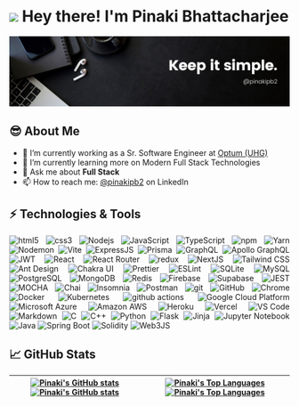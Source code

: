 <h1><img src="https://emojis.slackmojis.com/emojis/images/1531849430/4246/blob-sunglasses.gif" width="30"/> Hey there! I'm Pinaki Bhattacharjee</h1>

![pinakipb2](./pinakipb2.png)

## :sunglasses: About Me

- 🔭 I’m currently working as a Sr. Software Engineer at [Optum (UHG)](https://optum.com)
- 🌱 I’m currently learning more on Modern Full Stack Technologies
- 💬 Ask me about **Full Stack**
- 📫 How to reach me: [@pinakipb2][linkedin] on LinkedIn

## :zap: Technologies & Tools

<p align="justify">
  <img alt="html5" src="https://img.shields.io/badge/-HTML5-E34F26?style=flat-square&logo=html5&logoColor=white" />
  <img alt="css3" src="https://img.shields.io/badge/-CSS3-2449D8?style=flat-square&logo=css3&logoColor=white" />
  <img alt="Nodejs" src="https://img.shields.io/badge/-NodeJS-43853d?style=flat-square&logo=Node.js&logoColor=white" />
  <img alt="JavaScript" src="https://img.shields.io/badge/-JavaScript-EAD41C?style=flat-square&logo=javascript&logoColor=white" />
  <img alt="TypeScript" src="https://img.shields.io/badge/-TypeScript-007ACC?style=flat-square&logo=typescript&logoColor=white" />
  <img alt="npm" src="https://img.shields.io/badge/-NPM-CB3837?style=flat-square&logo=npm&logoColor=white" />
  <img alt="Yarn" src="https://img.shields.io/badge/-Yarn-%232C8EBB?style=flat-square&logo=yarn&logoColor=white" />
  <img alt="Nodemon" src="https://img.shields.io/badge/-Nodemon-76D04B?style=flat-square&logo=nodemon&logoColor=white" />
  <img alt="Vite" src="https://img.shields.io/badge/-Vite-896AF2?style=flat-square&logo=vite&logoColor=white" />
  <img alt="ExpressJS" src="https://img.shields.io/badge/-ExpressJS-7B7B7B?style=flat-square&logo=express&logoColor=white" />
  <img alt="Prisma" src="https://img.shields.io/badge/-Prisma-0C344B?style=flat-square&logo=prisma&logoColor=white" />
  <img alt="GraphQL" src="https://img.shields.io/badge/-GraphQL-E10098?style=flat-square&logo=graphql&logoColor=white" />
  <img alt="Apollo GraphQL" src="https://img.shields.io/badge/-Apollo_GraphQL-311C87?style=flat-square&logo=apollo-graphql&logoColor=white" />
  <img alt="JWT" src="https://img.shields.io/badge/-JWT-D63AFF?style=flat-square&logo=json-web-tokens&logoColor=white" />
  <img alt="React" src="https://img.shields.io/badge/-React-05c1e3?style=flat-square&logo=react&logoColor=white" />
  <img alt="React Router" src="https://img.shields.io/badge/-React_Router-F54250?style=flat-square&logo=react-router&logoColor=white" />
  <img alt="redux" src="https://img.shields.io/badge/-Redux-764ABC?style=flat-square&logo=redux&logoColor=white" />
  <img alt="NextJS" src="https://img.shields.io/badge/-NEXT-black?style=flat-square&logo=next.js&logoColor=white" />
  <img alt="Tailwind CSS" src="https://img.shields.io/badge/-Tailwind_CSS-35B3EB?style=flat-square&logo=tailwind-css&logoColor=white" />
  <img alt="Ant Design" src="https://img.shields.io/badge/-Ant_Design-0F78FF?style=flat-square&logo=ant-design&logoColor=white" />
  <img alt="Chakra UI" src="https://img.shields.io/badge/-Chakra_UI-28B5AA?style=flat-square&logo=chakraui&logoColor=white" />
  <img alt="Prettier" src="https://img.shields.io/badge/-Prettier-1A2B34?style=flat-square&logo=prettier&logoColor=white" />
  <img alt="ESLint" src="https://img.shields.io/badge/-ESLint-4D29C1?style=flat-square&logo=eslint&logoColor=white" />
  <img alt="SQLite" src="https://img.shields.io/badge/-SQLite-0681CD?style=flat-square&logo=sqlite&logoColor=white" />
  <img alt="MySQL" src="https://img.shields.io/badge/-MySQL-4479A1?style=flat-square&logo=mysql&logoColor=white" />
  <img alt="PostgreSQL" src="https://img.shields.io/badge/-PostgreSQL-2F6792?style=flat-square&logo=postgresql&logoColor=white" />
  <img alt="MongoDB" src="https://img.shields.io/badge/-MongoDB-13aa52?style=flat-square&logo=mongodb&logoColor=white" />
  <img alt="Redis" src="https://img.shields.io/badge/-Redis-C6302B?style=flat-square&logo=redis&logoColor=white" />
  <img alt="Firebase" src="https://img.shields.io/badge/-Firebase-FFA50E?style=flat-square&logo=firebase&logoColor=white" />
  <img alt="Supabase" src="https://img.shields.io/badge/-Supabase-269664?style=flat-square&logo=supabase&logoColor=white" />
  <img alt="JEST" src="https://img.shields.io/badge/-JEST-99425B?style=flat-square&logo=jest&logoColor=white" />
  <img alt="MOCHA" src="https://img.shields.io/badge/-MOCHA-876244?style=flat-square&logo=mocha&logoColor=white" />
  <img alt="Chai" src="https://img.shields.io/badge/-Chai-94161F?style=flat-square&logo=chai&logoColor=white" />
  <img alt="Insomnia" src="https://img.shields.io/badge/-Insomnia-5849BE?style=flat-square&logo=insomnia&logoColor=white" />
  <img alt="Postman" src="https://img.shields.io/badge/-Postman-F06632?style=flat-square&logo=postman&logoColor=white" />
  <img alt="git" src="https://img.shields.io/badge/-Git-F05032?style=flat-square&logo=git&logoColor=white" />
  <img alt="GitHub" src="https://img.shields.io/badge/-GitHub-black?style=flat-square&logo=github&logoColor=white" />
  <img alt="Chrome" src="https://img.shields.io/badge/-Chrome-E94A3E?style=flat-square&logo=google-chrome&logoColor=white" />
  <img alt="Docker" src="https://img.shields.io/badge/-Docker-228EE1?style=flat-square&logo=docker&logoColor=white" />
  <img alt="Kubernetes" src="https://img.shields.io/badge/-Kubernetes-2E6CE6?style=flat-square&logo=kubernetes&logoColor=white" />
  <img alt="github actions" src="https://img.shields.io/badge/-Github_Actions-2088FF?style=flat-square&logo=github-actions&logoColor=white" />
  <img alt="Google Cloud Platform" src="https://img.shields.io/badge/-Google_Cloud_Platform-1a73e8?style=flat-square&logo=google-cloud&logoColor=white" />
  <img alt="Microsoft Azure" src="https://img.shields.io/badge/-Microsoft_Azure-232F7E?style=flat-square&logo=microsoft-azure&logoColor=white" />
  <img alt="Amazon AWS" src="https://img.shields.io/badge/-Amazon_AWS-244361?style=flat-square&logo=amazon-aws&logoColor=white" />
  <img alt="Heroku" src="https://img.shields.io/badge/-Heroku-430098?style=flat-square&logo=heroku&logoColor=white" />
  <img alt="Vercel" src="https://img.shields.io/badge/-Vercel-black?style=flat-square&logo=vercel&logoColor=white" />
  <img alt="VS Code" src="https://img.shields.io/badge/-VS_Code-278ED4?style=flat-square&logo=visual-studio-code&logoColor=white" />
  <img alt="Markdown" src="https://img.shields.io/badge/-Markdown-black?style=flat-square&logo=markdown&logoColor=white" />
  <img alt="C" src="https://img.shields.io/badge/-C-004482?style=flat-square&logo=c&logoColor=white" />
  <img alt="C++" src="https://img.shields.io/badge/-C++-00589C?style=flat-square&logo=cplusplus&logoColor=white" />
  <img alt="Python" src="https://img.shields.io/badge/-Python-3777A9?style=flat-square&logo=python&logoColor=white" />
  <img alt="Flask" src="https://img.shields.io/badge/-Flask-black?style=flat-square&logo=flask&logoColor=white" />
  <img alt="Jinja" src="https://img.shields.io/badge/-Jinja-B51010?style=flat-square&logo=jinja&logoColor=white" />
  <img alt="Jupyter Notebook" src="https://img.shields.io/badge/-Jupyter_Notebook-EA8B1C?style=flat-square&logo=jupyter&logoColor=white" />
  <img alt="Java" src="https://img.shields.io/badge/-Java-EC2025?style=flat-square&logo=openjdk&logoColor=white" />
  <img alt="Spring Boot" src="https://img.shields.io/badge/-Spring_Boot-6DB23F?style=flat-square&logo=springboot&logoColor=white" />
  <img alt="Solidity" src="https://img.shields.io/badge/-Solidity-black?style=flat-square&logo=solidity&logoColor=white" />
  <img alt="Web3JS" src="https://img.shields.io/badge/-Web3JS-EA8B1C?style=flat-square&logo=web3.js&logoColor=white" />
</p>

## :chart_with_upwards_trend: GitHub Stats

| [![Pinaki's GitHub stats](https://github-readme-stats.vercel.app/api?username=pinakipb2&show_icons=true&rank_icon=github&show=reviews&theme=dark#gh-dark-mode-only)](https://github.com/pinakipb2#gh-dark-mode-only) [![Pinaki's GitHub stats](https://github-readme-stats.vercel.app/api?username=pinakipb2&show_icons=true&rank_icon=github&show=reviews#gh-light-mode-only)](https://github.com/pinakipb2#gh-light-mode-only) | [![Pinaki's Top Languages](https://github-readme-stats.vercel.app/api/top-langs/?username=pinakipb2&layout=compact&hide=html,tex,less,scss,inno+setup,php&theme=dark&langs_count=10#gh-dark-mode-only)](https://github.com/pinakipb2#gh-dark-mode-only) [![Pinaki's Top Languages](https://github-readme-stats.vercel.app/api/top-langs/?username=pinakipb2&layout=compact&hide=html,tex,less,scss,inno+setup,php&langs_count=10#gh-light-mode-only)](https://github.com/pinakipb2#gh-light-mode-only) |
| :------------------------------------------------------------------------------------------------------------------------------------------------------------------------------------------------------------------------------------------------------------------------------------------------------------------------------------------------------------------------------------------------------------------------------: | :----------------------------------------------------------------------------------------------------------------------------------------------------------------------------------------------------------------------------------------------------------------------------------------------------------------------------------------------------------------------------------------------------------------------------------------------------------------------------------------------------: |

[facebook]: https://www.facebook.com/pinakipb2
[twitter]: https://twitter.com/pinakipb2
[linkedin]: https://www.linkedin.com/in/pinakipb2
[instagram]: https://www.instagram.com/pinakipb2

